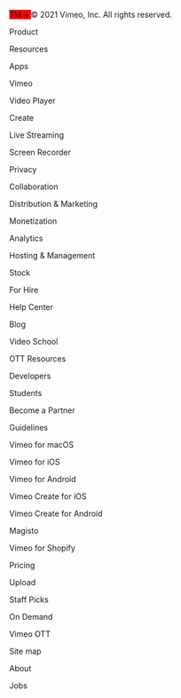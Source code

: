 
<span style="background-color: red;">TM + </span>© 2021 Vimeo, Inc. All rights reserved.


Product


Resources


Apps


Vimeo


Video Player


Create


Live Streaming


Screen Recorder


Privacy


Collaboration


Distribution & Marketing


Monetization


Analytics


Hosting & Management


Stock


For Hire


Help Center


Blog


Video School


OTT Resources


Developers


Students


Become a Partner


Guidelines


Vimeo for macOS


Vimeo for iOS


Vimeo for Android


Vimeo Create for iOS


Vimeo Create for Android


Magisto


Vimeo for Shopify


Pricing


Upload


Staff Picks


On Demand


Vimeo OTT


Site map


About


Jobs

